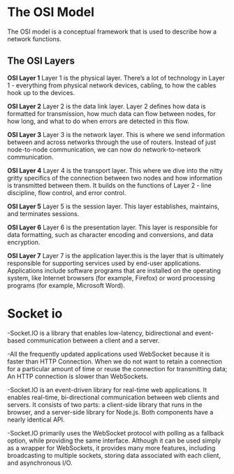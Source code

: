 # The OSI Model

The OSI model is a conceptual framework that is used to describe how a network functions.
## The OSI Layers

**OSI Layer 1**
Layer 1 is the physical layer. There’s a lot of technology in Layer 1 - everything from physical network devices, cabling, to how the cables hook up to the devices.

**OSI Layer 2**
Layer 2 is the data link layer. Layer 2 defines how data is formatted for transmission, how much data can flow between nodes, for how long, and what to do when errors are detected in this flow.

**OSI Layer 3**
Layer 3 is the network layer. This is where we send information between and across networks through the use of routers. Instead of just node-to-node communication, we can now do network-to-network communication.

**OSI Layer 4**
Layer 4 is the transport layer. This where we dive into the nitty gritty specifics of the connection between two nodes and how information is transmitted between them. It builds on the functions of Layer 2 - line discipline, flow control, and error control.

**OSI Layer 5**
Layer 5 is the session layer. This layer establishes, maintains, and terminates sessions.

**OSI Layer 6**
Layer 6 is the presentation layer. This layer is responsible for data formatting, such as character encoding and conversions, and data encryption.

**OSI Layer 7**
Layer 7 is the application layer.this is the layer that is ultimately responsible for supporting services used by end-user applications. Applications include software programs that are installed on the operating system, like Internet browsers (for example, Firefox) or word processing programs (for example, Microsoft Word).


# Socket io
-Socket.IO is a library that enables low-latency, bidirectional and event-based communication between a client and a server.

-All the frequently updated applications used WebSocket because it is faster than HTTP Connection. When we do not want to retain a connection for a particular amount of time or reuse the connection for transmitting data; An HTTP connection is slower than WebSockets.

-Socket.IO is an event-driven library for real-time web applications. It enables real-time, bi-directional communication between web clients and servers. It consists of two parts: a client-side library that runs in the browser, and a server-side library for Node.js. Both components have a nearly identical API.

-Socket.IO primarily uses the WebSocket protocol with polling as a fallback option, while providing the same interface. Although it can be used simply as a wrapper for WebSockets, it provides many more features, including broadcasting to multiple sockets, storing data associated with each client, and asynchronous I/O.

